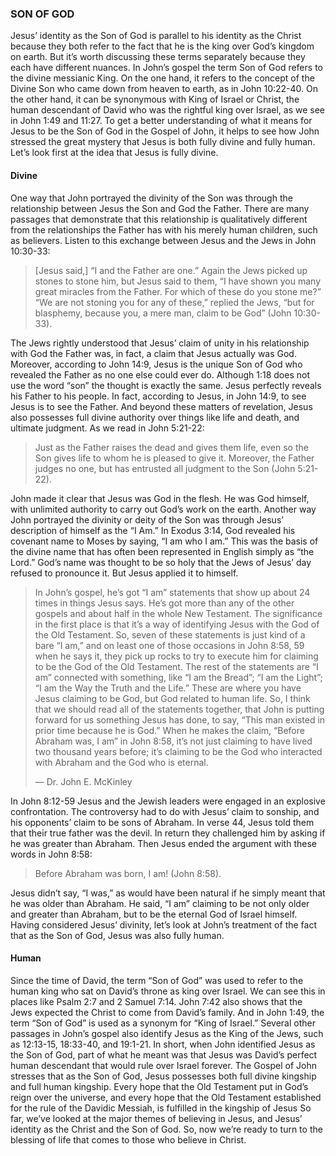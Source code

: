### SON OF GOD

Jesus’ identity as the Son of God is parallel to his identity as the Christ because they both refer to the fact that he is the king over God’s kingdom on earth. But it’s worth discussing these terms separately because they each have different nuances. 
	In John’s gospel the term Son of God refers to the divine messianic King. On the one hand, it refers to the concept of the Divine Son who came down from heaven to earth, as in John 10:22-40. On the other hand, it can be synonymous with King of Israel or Christ, the human descendant of David who was the rightful king over Israel, as we see in John 1:49 and 11:27.
To get a better understanding of what it means for Jesus to be the Son of God in the Gospel of John, it helps to see how John stressed the great mystery that Jesus is both fully divine and fully human. Let’s look first at the idea that Jesus is fully divine.


#### Divine

One way that John portrayed the divinity of the Son was through the relationship between Jesus the Son and God the Father. There are many passages that demonstrate that this relationship is qualitatively different from the relationships the Father has with his merely human children, such as believers. Listen to this exchange between Jesus and the Jews in John 10:30-33:

> [Jesus said,] “I and the Father are one.” Again the Jews picked up stones to stone him, but Jesus said to them, “I have shown you many great miracles from the Father. For which of these do you stone me?” “We are not stoning you for any of these,” replied the Jews, “but for blasphemy, because you, a mere man, claim to be God” (John 10:30-33).

The Jews rightly understood that Jesus’ claim of unity in his relationship with God the Father was, in fact, a claim that Jesus actually was God. 
Moreover, according to John 14:9, Jesus is the unique Son of God who revealed the Father as no one else could ever do. Although 1:18 does not use the word “son” the thought is exactly the same. Jesus perfectly reveals his Father to his people. In fact, according to Jesus, in John 14:9, to see Jesus is to see the Father. 
And beyond these matters of revelation, Jesus also possesses full divine authority over things like life and death, and ultimate judgment. As we read in John 5:21-22:

> Just as the Father raises the dead and gives them life, even so the Son gives life to whom he is pleased to give it. Moreover, the Father judges no one, but has entrusted all judgment to the Son (John 5:21-22).

John made it clear that Jesus was God in the flesh. He was God himself, with unlimited authority to carry out God’s work on the earth.
	Another way John portrayed the divinity or deity of the Son was through Jesus’ description of himself as the “I Am.” In Exodus 3:14, God revealed his covenant name to Moses by saying, “I am who I am.” This was the basis of the divine name that has often been represented in English simply as “the Lord.” God’s name was thought to be so holy that the Jews of Jesus’ day refused to pronounce it. But Jesus applied it to himself.

> In John’s gospel, he’s got “I am” statements that show up about 24 times in things Jesus says. He’s got more than any of the other gospels and about half in the whole New Testament. The significance in the first place is that it’s a way of identifying Jesus with the God of the Old Testament. So, seven of these statements is just kind of a bare “I am,” and on least one of those occasions in John 8:58, 59 when he says it, they pick up rocks to try to execute him for claiming to be the God of the Old Testament. The rest of the statements are “I am” connected with something, like “I am the Bread”; “I am the Light”; “I am the Way the Truth and the Life.” These are where you have Jesus claiming to be God, but God related to human life. So, I think that we should read all of the statements together, that John is putting forward for us something Jesus has done, to say, “This man existed in prior time because he is God.” When he makes the claim, “Before Abraham was, I am” in John 8:58, it’s not just claiming to have lived two thousand years before; it’s claiming to be the God who interacted with Abraham and the God who is eternal. 
> 
> —	Dr. John E. McKinley

In John 8:12-59 Jesus and the Jewish leaders were engaged in an explosive confrontation. The controversy had to do with Jesus’ claim to sonship, and his opponents’ claim to be sons of Abraham. In verse 44, Jesus told them that their true father was the devil. In return they challenged him by asking if he was greater than Abraham. Then Jesus ended the argument with these words in John 8:58:

> Before Abraham was born, I am! (John 8:58).

Jesus didn’t say, “I was,” as would have been natural if he simply meant that he was older than Abraham. He said, “I am” claiming to be not only older and greater than Abraham, but to be the eternal God of Israel himself.
Having considered Jesus’ divinity, let’s look at John’s treatment of the fact that as the Son of God, Jesus was also fully human.


#### Human

Since the time of David, the term “Son of God” was used to refer to the human king who sat on David’s throne as king over Israel. We can see this in places like Psalm 2:7 and 2 Samuel 7:14. John 7:42 also shows that the Jews expected the Christ to come from David’s family. And in John 1:49, the term “Son of God” is used as a synonym for “King of Israel.” 
Several other passages in John’s gospel also identify Jesus as the King of the Jews, such as 12:13-15, 18:33-40, and 19:1-21. In short, when John identified Jesus as the Son of God, part of what he meant was that Jesus was David’s perfect human descendant that would rule over Israel forever.
	The Gospel of John stresses that as the Son of God, Jesus possesses both full divine kingship and full human kingship. Every hope that the Old Testament put in God’s reign over the universe, and every hope that the Old Testament established for the rule of the Davidic Messiah, is fulfilled in the kingship of Jesus
So far, we’ve looked at the major themes of believing in Jesus, and Jesus’ identity as the Christ and the Son of God. So, now we’re ready to turn to the blessing of life that comes to those who believe in Christ.

